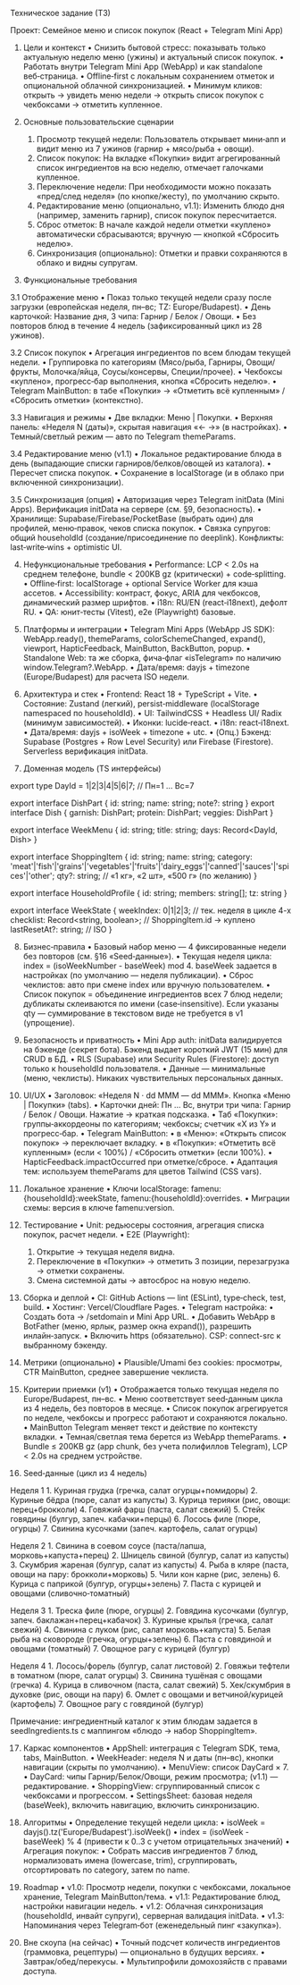 Техническое задание (ТЗ)

Проект: Семейное меню и список покупок (React + Telegram Mini App)

1) Цели и контекст
	•	Снизить бытовой стресс: показывать только актуальную неделю меню (ужины) и актуальный список покупок.
	•	Работать внутри Telegram Mini App (WebApp) и как standalone веб‑страница.
	•	Offline‑first с локальным сохранением отметок и опциональной облачной синхронизацией.
	•	Минимум кликов: открыть → увидеть меню недели → открыть список покупок с чекбоксами → отметить купленное.

2) Основные пользовательские сценарии
	1.	Просмотр текущей недели: Пользователь открывает мини‑апп и видит меню из 7 ужинов (гарнир + мясо/рыба + овощи).
	2.	Список покупок: На вкладке «Покупки» видит агрегированный список ингредиентов на всю неделю, отмечает галочками купленное.
	3.	Переключение недели: При необходимости можно показать «пред/след неделя» (по кнопке/жесту), по умолчанию скрыто.
	4.	Редактирование меню (опционально, v1.1): Изменить блюдо дня (например, заменить гарнир), список покупок пересчитается.
	5.	Сброс отметок: В начале каждой недели отметки «куплено» автоматически сбрасываются; вручную — кнопкой «Сбросить неделю».
	6.	Синхронизация (опционально): Отметки и правки сохраняются в облако и видны супругам.

3) Функциональные требования

3.1 Отображение меню
	•	Показ только текущей недели сразу после загрузки (европейская неделя, пн–вс; TZ: Europe/Budapest).
	•	День карточкой: Название дня, 3 чипа: Гарнир / Белок / Овощи.
	•	Без повторов блюд в течение 4 недель (зафиксированный цикл из 28 ужинов).

3.2 Список покупок
	•	Агрегация ингредиентов по всем блюдам текущей недели.
	•	Группировка по категориям (Мясо/рыба, Гарниры, Овощи/фрукты, Молочка/яйца, Соусы/консервы, Специи/прочее).
	•	Чекбоксы «куплено», прогресс‑бар выполнения, кнопка «Сбросить неделю».
	•	Telegram MainButton: в табе «Покупки» → «Отметить всё купленным» / «Сбросить отметки» (контекстно).

3.3 Навигация и режимы
	•	Две вкладки: Меню | Покупки.
	•	Верхняя панель: «Неделя N (даты)», скрытая навигация «← →» (в настройках).
	•	Темный/светлый режим — авто по Telegram themeParams.

3.4 Редактирование меню (v1.1)
	•	Локальное редактирование блюда в день (выпадающие списки гарниров/белков/овощей из каталога).
	•	Пересчет списка покупок.
	•	Сохранение в localStorage (и в облако при включенной синхронизации).

3.5 Синхронизация (опция)
	•	Авторизация через Telegram initData (Mini Apps). Верификация initData на сервере (см. §9, безопасность).
	•	Хранилище: Supabase/Firebase/PocketBase (выбрать один) для профилей, меню‑правок, чеков списка покупок.
	•	Связка супругов: общий householdId (создание/присоединение по deeplink). Конфликты: last‑write‑wins + optimistic UI.

4) Нефункциональные требования
	•	Performance: LCP < 2.0s на среднем телефоне, bundle < 200KB gz (критически) + code‑splitting.
	•	Offline‑first: localStorage + optional Service Worker для кэша ассетов.
	•	Accessibility: контраст, фокус, ARIA для чекбоксов, динамический размер шрифтов.
	•	i18n: RU/EN (react‑i18next), дефолт RU.
	•	QA: юнит‑тесты (Vitest), e2e (Playwright) базовые.

5) Платформы и интеграции
	•	Telegram Mini Apps (WebApp JS SDK): WebApp.ready(), themeParams, colorSchemeChanged, expand(), viewport, HapticFeedback, MainButton, BackButton, popup.
	•	Standalone Web: та же сборка, фича‑флаг «isTelegram» по наличию window.Telegram?.WebApp.
	•	Дата/время: dayjs + timezone (Europe/Budapest) для расчета ISO недели.

6) Архитектура и стек
	•	Frontend: React 18 + TypeScript + Vite.
	•	Состояние: Zustand (легкий), persist‑middleware (localStorage namespaced по householdId).
	•	UI: TailwindCSS + Headless UI/ Radix (минимум зависимостей).
	•	Иконки: lucide‑react.
	•	i18n: react‑i18next.
	•	Дата/время: dayjs + isoWeek + timezone + utc.
	•	(Опц.) Бэкенд: Supabase (Postgres + Row Level Security) или Firebase (Firestore). Serverless верификация initData.

7) Доменная модель (TS интерфейсы)

export type DayId = 1|2|3|4|5|6|7; // Пн=1 … Вс=7

export interface DishPart { id: string; name: string; note?: string }
export interface Dish { garnish: DishPart; protein: DishPart; veggies: DishPart }

export interface WeekMenu { id: string; title: string; days: Record<DayId, Dish> }

export interface ShoppingItem { id: string; name: string; category: 
  'meat'|'fish'|'grains'|'vegetables'|'fruits'|'dairy_eggs'|'canned'|'sauces'|'spices'|'other';
  qty?: string; // «1 кг», «2 шт», «500 г» (по желанию)
}

export interface HouseholdProfile { id: string; members: string[]; tz: string }

export interface WeekState {
  weekIndex: 0|1|2|3; // тек. неделя в цикле 4-х
  checklist: Record<string, boolean>; // ShoppingItem.id → куплено
  lastResetAt?: string; // ISO
}

8) Бизнес‑правила
	•	Базовый набор меню — 4 фиксированные недели без повторов (см. §16 «Seed‑данные»).
	•	Текущая неделя цикла: index = (isoWeekNumber - baseWeek) mod 4. baseWeek задается в настройках (по умолчанию — неделя публикации).
	•	Сброс чеклистов: авто при смене index или вручную пользователем.
	•	Список покупок = объединение ингредиентов всех 7 блюд недели; дубликаты склеиваются по имени (case‑insensitive). Если указаны qty — суммирование в текстовом виде не требуется в v1 (упрощение).

9) Безопасность и приватность
	•	Mini App auth: initData валидируется на бэкенде (секрет бота). Бэкенд выдает короткий JWT (15 мин) для CRUD в БД.
	•	RLS (Supabase) или Security Rules (Firestore): доступ только к householdId пользователя.
	•	Данные — минимальные (меню, чеклисты). Никаких чувствительных персональных данных.

10) UI/UX
	•	Заголовок: «Неделя N · dd MMM — dd MMM». Кнопка «Меню | Покупки» (tabs).
	•	Карточки дней: Пн … Вс, внутри три чипа: Гарнир / Белок / Овощи. Нажатие → краткая подсказка.
	•	Таб «Покупки»: группы‑аккордеоны по категориям; чекбоксы; счетчик «X из Y» и прогресс‑бар.
	•	Telegram MainButton:
	•	в «Меню»: «Открыть список покупок» → переключает вкладку.
	•	в «Покупки»: «Отметить всё купленным» (если < 100%) / «Сбросить отметки» (если 100%).
	•	HapticFeedback.impactOccurred при отметке/сбросе.
	•	Адаптация тем: используем themeParams для цветов Tailwind (CSS vars).

11) Локальное хранение
	•	Ключи localStorage: famenu:{householdId}:weekState, famenu:{householdId}:overrides.
	•	Миграции схемы: версия в ключе famenu:version.

12) Тестирование
	•	Unit: редьюсеры состояния, агрегация списка покупок, расчет недели.
	•	E2E (Playwright):
	1.	Открытие → текущая неделя видна.
	2.	Переключение в «Покупки» → отметить 3 позиции, перезагрузка → отметки сохранены.
	3.	Смена системной даты → автосброс на новую неделю.

13) Сборка и деплой
	•	CI: GitHub Actions — lint (ESLint), type‑check, test, build.
	•	Хостинг: Vercel/Cloudflare Pages.
	•	Telegram настройка:
	•	Создать бота → /setdomain и Mini App URL.
	•	Добавить WebApp в BotFather (меню, ярлык, размер окна expand()), разрешить инлайн‑запуск.
	•	Включить https (обязательно). CSP: connect-src к выбранному бэкенду.

14) Метрики (опционально)
	•	Plausible/Umami без cookies: просмотры, CTR MainButton, среднее завершение чеклиста.

15) Критерии приемки (v1)
	•	Отображается только текущая неделя по Europe/Budapest, пн–вс.
	•	Меню соответствует seed‑данным цикла из 4 недель, без повторов в месяце.
	•	Список покупок агрегируется по неделе, чекбоксы и прогресс работают и сохраняются локально.
	•	MainButton Telegram меняет текст и действие по контексту вкладки.
	•	Темная/светлая тема берется из WebApp themeParams.
	•	Bundle ≤ 200KB gz (app chunk, без учета полифиллов Telegram), LCP < 2.0s на среднем устройстве.

16) Seed‑данные (цикл из 4 недель)

Неделя 1
	1.	Куриная грудка (гречка, салат огурцы+помидоры)
	2.	Куриные бёдра (пюре, салат из капусты)
	3.	Курица терияки (рис, овощи: перец+брокколи)
	4.	Говяжий фарш (паста, салат свежий)
	5.	Стейк говядины (булгур, запеч. кабачки+перцы)
	6.	Лосось филе (пюре, огурцы)
	7.	Свинина кусочками (запеч. картофель, салат огурцы)

Неделя 2
	1.	Свинина в соевом соусе (паста/лапша, морковь+капуста+перец)
	2.	Шницель свиной (булгур, салат из капусты)
	3.	Скумбрия жареная (булгур, салат из капусты)
	4.	Рыба в кляре (паста, овощи на пару: брокколи+морковь)
	5.	Чили кон карне (рис, зелень)
	6.	Курица с паприкой (булгур, огурцы+зелень)
	7.	Паста с курицей и овощами (сливочно‑томатный)

Неделя 3
	1.	Треска филе (пюре, огурцы)
	2.	Говядина кусочками (булгур, запеч. баклажан+перец+кабачок)
	3.	Куриные крылья (гречка, салат свежий)
	4.	Свинина с луком (рис, салат морковь+капуста)
	5.	Белая рыба на сковороде (гречка, огурцы+зелень)
	6.	Паста с говядиной и овощами (томатный)
	7.	Овощное рагу с курицей (булгур)

Неделя 4
	1.	Лосось/форель (булгур, салат листовой)
	2.	Говяжьи тефтели в томатном (пюре, салат огурцы)
	3.	Свинина тушёная с овощами (гречка)
	4.	Курица в сливочном (паста, салат свежий)
	5.	Хек/скумбрия в духовке (рис, овощи на пару)
	6.	Омлет с овощами и ветчиной/курицей (картофель)
	7.	Овощное рагу с говядиной (булгур)

Примечание: ингредиентный каталог к этим блюдам задается в seedIngredients.ts с маппингом «блюдо → набор ShoppingItem».

17) Каркас компонентов
	•	AppShell: интеграция с Telegram SDK, тема, tabs, MainButton.
	•	WeekHeader: неделя N и даты (пн–вс), кнопки навигации (скрыты по умолчанию).
	•	MenuView: список DayCard × 7.
	•	DayCard: чипы Гарнир/Белок/Овощи, режим просмотра; (v1.1) — редактирование.
	•	ShoppingView: сгруппированный список с чекбоксами и прогрессом.
	•	SettingsSheet: базовая неделя (baseWeek), включить навигацию, включить синхронизацию.

18) Алгоритмы
	•	Определение текущей недели цикла:
	•	isoWeek = dayjs().tz('Europe/Budapest').isoWeek()
	•	index = (isoWeek - baseWeek) % 4 (привести к 0..3 с учетом отрицательных значений)
	•	Агрегация покупок:
	•	Собрать массив ингредиентов 7 блюд, нормализовать имена (lowercase, trim), сгруппировать, отсортировать по category, затем по name.

19) Roadmap
	•	v1.0: Просмотр недели, покупки с чекбоксами, локальное хранение, Telegram MainButton/тема.
	•	v1.1: Редактирование блюд, настройки навигации недель.
	•	v1.2: Облачная синхронизация (householdId, инвайт супруги), серверная валидация initData.
	•	v1.3: Напоминания через Telegram‑бот (еженедельный пинг «закупка»).

20) Вне скоупа (на сейчас)
	•	Точный подсчет количеств ингредиентов (граммовка, рецептуры) — опционально в будущих версиях.
	•	Завтрак/обед/перекусы.
	•	Мультипрофили домохозяйств с правами доступа.
